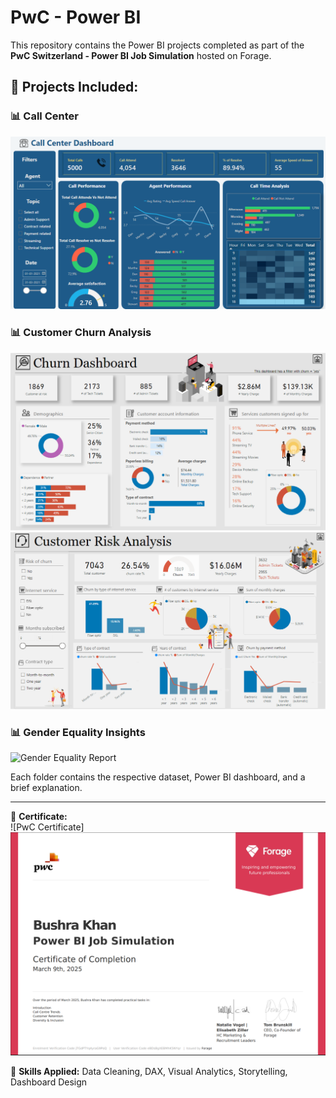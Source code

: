 # PwC - Power BI

This repository contains the Power BI projects completed as part of the **PwC Switzerland - Power BI Job Simulation** hosted on Forage.

## 🔸 Projects Included:

### 📊 Call Center

![Call Center](Call%20Center/call-center-preview.png)

### 📊 Customer Churn Analysis

![Customer Churn PBI - Page 1](Churn%20Analysis/preview1.png)  
![Customer Churn PBI - Page 2](Churn%20Analysis/preview2.png)

### 📊 Gender Equality Insights

![Gender Equality Report](link-to-image3.png)

Each folder contains the respective dataset, Power BI dashboard, and a brief explanation.

---

📄 **Certificate:**  
![PwC Certificate][![PwC Certificate](PwC-certificate.png)](https://forage-uploads-prod.s3.amazonaws.com/completion-certificates/4sLyCPgmsy8DA6Dh3/a87GpgE6tiku7q3gu_4sLyCPgmsy8DA6Dh3_eBDsBgXEBMhK5NYqr_1741553978159_completion_certificate.pdf)

🧠 **Skills Applied:** Data Cleaning, DAX, Visual Analytics, Storytelling, Dashboard Design
